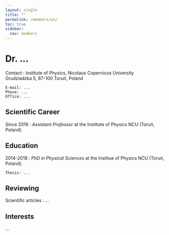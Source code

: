 ```yaml
---
layout: single
title: ""
permalink: /members/wn/
toc: true
sidebar:
  nav: members
---
```


Dr. ...
===================

Contact
:   Institute of Physics, Nicolaus Copernicus University  
    Grudziadzka 5, 87-100 Toruń, Poland  

    E-mail: ...  
    Phone: ...  
    Office: ...  

Scientific Career
-----------------

Since 2019
:   *Assistant Professor* at the Institute of Physics NCU (Toruń, Poland).

Education
---------

2014-2018
:   *PhD in Physical Sciences* at the Institue of Physics NCU (Toruń, Poland).
  
    Thesis: ...   

Reviewing
---------

Scientific articles
:   ...   

Interests
---------

...   
